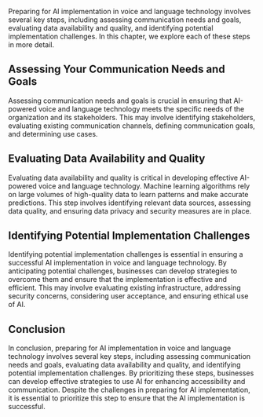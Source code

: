 

Preparing for AI implementation in voice and language technology involves several key steps, including assessing communication needs and goals, evaluating data availability and quality, and identifying potential implementation challenges. In this chapter, we explore each of these steps in more detail.

Assessing Your Communication Needs and Goals
--------------------------------------------

Assessing communication needs and goals is crucial in ensuring that AI-powered voice and language technology meets the specific needs of the organization and its stakeholders. This may involve identifying stakeholders, evaluating existing communication channels, defining communication goals, and determining use cases.

Evaluating Data Availability and Quality
----------------------------------------

Evaluating data availability and quality is critical in developing effective AI-powered voice and language technology. Machine learning algorithms rely on large volumes of high-quality data to learn patterns and make accurate predictions. This step involves identifying relevant data sources, assessing data quality, and ensuring data privacy and security measures are in place.

Identifying Potential Implementation Challenges
-----------------------------------------------

Identifying potential implementation challenges is essential in ensuring a successful AI implementation in voice and language technology. By anticipating potential challenges, businesses can develop strategies to overcome them and ensure that the implementation is effective and efficient. This may involve evaluating existing infrastructure, addressing security concerns, considering user acceptance, and ensuring ethical use of AI.

Conclusion
----------

In conclusion, preparing for AI implementation in voice and language technology involves several key steps, including assessing communication needs and goals, evaluating data availability and quality, and identifying potential implementation challenges. By prioritizing these steps, businesses can develop effective strategies to use AI for enhancing accessibility and communication. Despite the challenges in preparing for AI implementation, it is essential to prioritize this step to ensure that the AI implementation is successful.
